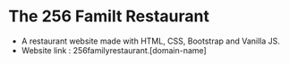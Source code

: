 # The 256 Familt Restaurant

- A restaurant website made with HTML, CSS, Bootstrap and Vanilla JS.
- Website link : 256familyrestaurant.[domain-name] 